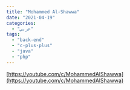 ```yaml
---
title: "Mohammed Al-Shawwa"
date: "2021-04-19"
categories:
  - "عربي"
tags:
  - "back-end"
  - "c-plus-plus"
  - "java"
  - "php"
---
```


[https://youtube.com/c/MohammedAlShawwa](https://youtube.com/c/MohammedAlShawwa)
